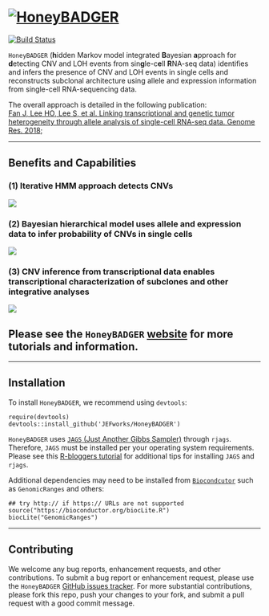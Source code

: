 # [![HoneyBADGER](http://jef.works/HoneyBADGER/assets/img/logo.png)](http://jef.works/HoneyBADGER)

[![Build Status](http://travis-ci.org/JEFworks/HoneyBADGER.svg?branch=master)](https://travis-ci.org/JEFworks/HoneyBADGER)

`HoneyBADGER` (**h**idden Markov model integrated **B**ayesian **a**pproach for **d**etecting CNV and LOH events from sin**g**le-c**e**ll **R**NA-seq data) identifies and infers the presence of CNV and LOH events in single cells and reconstructs subclonal architecture using allele and expression information from single-cell RNA-sequencing data. 

The overall approach is detailed in the following publication:  
[Fan J, Lee HO, Lee S, et al. Linking transcriptional and genetic tumor heterogeneity through allele analysis of single-cell RNA-seq data. Genome Res. 2018;](https://genome.cshlp.org/content/early/2018/06/13/gr.228080.117)

---

## Benefits and Capabilities

### (1) Iterative HMM approach detects CNVs
![](http://jef.works/HoneyBADGER/assets/img/approach.png)

### (2) Bayesian hierarchical model uses allele and expression data to infer probability of CNVs in single cells
![](http://jef.works/HoneyBADGER/assets/img/example.png)

### (3) CNV inference from transcriptional data enables transcriptional characterization of subclones and other integrative analyses
![](http://jef.works/HoneyBADGER/assets/img/integration.png)


## Please see the `HoneyBADGER` [website](http://jef.works/HoneyBADGER/) for more tutorials and information.

---

## Installation

To install `HoneyBADGER`, we recommend using `devtools`:

```
require(devtools)
devtools::install_github('JEFworks/HoneyBADGER')
```

`HoneyBADGER` uses [`JAGS` (Just Another Gibbs Sampler)](http://mcmc-jags.sourceforge.net/) through `rjags`. Therefore, `JAGS` must be installed per your operating system requirements. Please see this [R-bloggers tutorial](https://www.r-bloggers.com/getting-started-with-jags-rjags-and-bayesian-modelling/) for additional tips for installing `JAGS` and `rjags`.

Additional dependencies may need to be installed from [`Biocondcutor`](https://www.bioconductor.org/install/) such as `GenomicRanges` and others:

```
## try http:// if https:// URLs are not supported
source("https://bioconductor.org/biocLite.R")
biocLite("GenomicRanges")
```

---

## Contributing

We welcome any bug reports, enhancement requests, and other contributions. To submit a bug report or enhancement request, please use the `HoneyBADGER` <a href="http://github.com/JEFworks/HoneyBADGER/issues">GitHub issues tracker</a>. For more substantial contributions, please fork this repo, push your changes to your fork, and submit a pull request with a good commit message.

